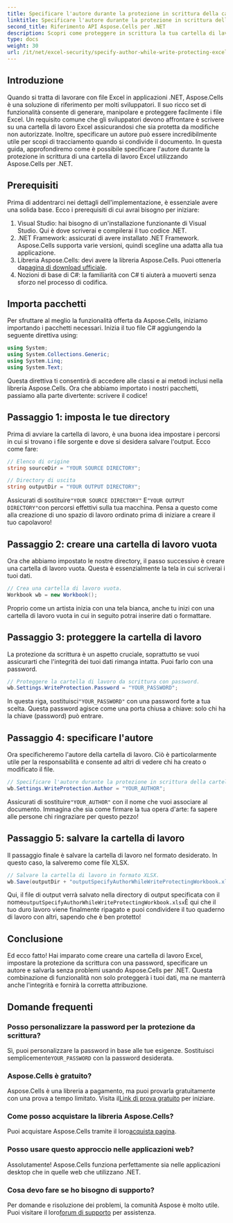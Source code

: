 ```yaml
---
title: Specificare l'autore durante la protezione in scrittura della cartella di lavoro di Excel
linktitle: Specificare l'autore durante la protezione in scrittura della cartella di lavoro di Excel
second_title: Riferimento API Aspose.Cells per .NET
description: Scopri come proteggere in scrittura la tua cartella di lavoro di Excel specificando un autore utilizzando Aspose.Cells per .NET in questa guida dettagliata.
type: docs
weight: 30
url: /it/net/excel-security/specify-author-while-write-protecting-excel-workbook/
---
```

## Introduzione

Quando si tratta di lavorare con file Excel in applicazioni .NET, Aspose.Cells è una soluzione di riferimento per molti sviluppatori. Il suo ricco set di funzionalità consente di generare, manipolare e proteggere facilmente i file Excel. Un requisito comune che gli sviluppatori devono affrontare è scrivere su una cartella di lavoro Excel assicurandosi che sia protetta da modifiche non autorizzate. Inoltre, specificare un autore può essere incredibilmente utile per scopi di tracciamento quando si condivide il documento. In questa guida, approfondiremo come è possibile specificare l'autore durante la protezione in scrittura di una cartella di lavoro Excel utilizzando Aspose.Cells per .NET.

## Prerequisiti

Prima di addentrarci nei dettagli dell'implementazione, è essenziale avere una solida base. Ecco i prerequisiti di cui avrai bisogno per iniziare:

1. Visual Studio: hai bisogno di un'installazione funzionante di Visual Studio. Qui è dove scriverai e compilerai il tuo codice .NET.
2. .NET Framework: assicurati di avere installato .NET Framework. Aspose.Cells supporta varie versioni, quindi scegline una adatta alla tua applicazione.
3.  Libreria Aspose.Cells: devi avere la libreria Aspose.Cells. Puoi ottenerla da[pagina di download ufficiale](https://releases.aspose.com/cells/net/).
4. Nozioni di base di C#: la familiarità con C# ti aiuterà a muoverti senza sforzo nel processo di codifica.

## Importa pacchetti

Per sfruttare al meglio la funzionalità offerta da Aspose.Cells, iniziamo importando i pacchetti necessari. Inizia il tuo file C# aggiungendo la seguente direttiva using:

```csharp
using System;
using System.Collections.Generic;
using System.Linq;
using System.Text;
```

Questa direttiva ti consentirà di accedere alle classi e ai metodi inclusi nella libreria Aspose.Cells. Ora che abbiamo importato i nostri pacchetti, passiamo alla parte divertente: scrivere il codice!

## Passaggio 1: imposta le tue directory

Prima di avviare la cartella di lavoro, è una buona idea impostare i percorsi in cui si trovano i file sorgente e dove si desidera salvare l'output. Ecco come fare:

```csharp
// Elenco di origine
string sourceDir = "YOUR SOURCE DIRECTORY";

// Directory di uscita
string outputDir = "YOUR OUTPUT DIRECTORY";
```

 Assicurati di sostituire`"YOUR SOURCE DIRECTORY"` E`"YOUR OUTPUT DIRECTORY"`con percorsi effettivi sulla tua macchina. Pensa a questo come alla creazione di uno spazio di lavoro ordinato prima di iniziare a creare il tuo capolavoro!

## Passaggio 2: creare una cartella di lavoro vuota

Ora che abbiamo impostato le nostre directory, il passo successivo è creare una cartella di lavoro vuota. Questa è essenzialmente la tela in cui scriverai i tuoi dati.

```csharp
// Crea una cartella di lavoro vuota.
Workbook wb = new Workbook();
```

Proprio come un artista inizia con una tela bianca, anche tu inizi con una cartella di lavoro vuota in cui in seguito potrai inserire dati o formattare.

## Passaggio 3: proteggere la cartella di lavoro

La protezione da scrittura è un aspetto cruciale, soprattutto se vuoi assicurarti che l'integrità dei tuoi dati rimanga intatta. Puoi farlo con una password.

```csharp
// Proteggere la cartella di lavoro da scrittura con password.
wb.Settings.WriteProtection.Password = "YOUR_PASSWORD";
```

 In questa riga, sostituisci`"YOUR_PASSWORD"` con una password forte a tua scelta. Questa password agisce come una porta chiusa a chiave: solo chi ha la chiave (password) può entrare.

## Passaggio 4: specificare l'autore

Ora specificheremo l'autore della cartella di lavoro. Ciò è particolarmente utile per la responsabilità e consente ad altri di vedere chi ha creato o modificato il file.

```csharp
// Specificare l'autore durante la protezione in scrittura della cartella di lavoro.
wb.Settings.WriteProtection.Author = "YOUR_AUTHOR";
```

 Assicurati di sostituire`"YOUR_AUTHOR"` con il nome che vuoi associare al documento. Immagina che sia come firmare la tua opera d'arte: fa sapere alle persone chi ringraziare per questo pezzo!

## Passaggio 5: salvare la cartella di lavoro

Il passaggio finale è salvare la cartella di lavoro nel formato desiderato. In questo caso, la salveremo come file XLSX. 

```csharp
// Salvare la cartella di lavoro in formato XLSX.
wb.Save(outputDir + "outputSpecifyAuthorWhileWriteProtectingWorkbook.xlsx");
```

 Qui, il file di output verrà salvato nella directory di output specificata con il nome`outputSpecifyAuthorWhileWriteProtectingWorkbook.xlsx`È qui che il tuo duro lavoro viene finalmente ripagato e puoi condividere il tuo quaderno di lavoro con altri, sapendo che è ben protetto!

## Conclusione

Ed ecco fatto! Hai imparato come creare una cartella di lavoro Excel, impostare la protezione da scrittura con una password, specificare un autore e salvarla senza problemi usando Aspose.Cells per .NET. Questa combinazione di funzionalità non solo proteggerà i tuoi dati, ma ne manterrà anche l'integrità e fornirà la corretta attribuzione.

## Domande frequenti

### Posso personalizzare la password per la protezione da scrittura?  
 Sì, puoi personalizzare la password in base alle tue esigenze. Sostituisci semplicemente`YOUR_PASSWORD` con la password desiderata.

### Aspose.Cells è gratuito?  
 Aspose.Cells è una libreria a pagamento, ma puoi provarla gratuitamente con una prova a tempo limitato. Visita il[Link di prova gratuito](https://releases.aspose.com/) per iniziare.

### Come posso acquistare la libreria Aspose.Cells?  
 Puoi acquistare Aspose.Cells tramite il loro[acquista pagina](https://purchase.aspose.com/buy).

### Posso usare questo approccio nelle applicazioni web?  
Assolutamente! Aspose.Cells funziona perfettamente sia nelle applicazioni desktop che in quelle web che utilizzano .NET.

### Cosa devo fare se ho bisogno di supporto?  
 Per domande e risoluzione dei problemi, la comunità Aspose è molto utile. Puoi visitare il loro[forum di supporto](https://forum.aspose.com/c/cells/9) per assistenza.